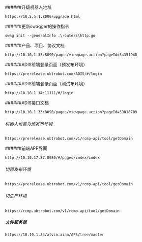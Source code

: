 ######升级机器人地址
```text
https://10.5.5.1:8090/upgrade.html
```

######更新swagger的操作指令
```text
swag init --generalInfo .\routers\http.go
```

######产品、项目、协议文档
```text
http://10.10.1.33:8090/pages/viewpage.action?pageId=34351948
```

######ADIS前端登录页面（预发布环境）
```text
https://prerelease.ubtrobot.com/ADIS/#/login
```

######ADIS前端登录页面（测试布环境）
```text
http://10.10.1.14:11111/#/login
```

######ADIS接口文档
```text
http://10.10.1.33:8090/pages/viewpage.action?pageId=59018709
```


###### 机器人设置为预发布环境
```text
https://prerelease.ubtrobot.com/v1/rcmp-api/tool/getDomain
```

######前端APP界面
```text
http://10.10.17.87:8080/#/pages/index/index
```

###### 切预发布环境
```text
https://prerelease.ubtrobot.com/v1/rcmp-api/tool/getDomain
```

###### 切生产环境
```text
https://rcmp.ubtrobot.com/v1/rcmp-api/tool/getDomain
```

##### 文件服务器
```
https://10.10.1.34/alvin.xian/AFS/tree/master
```
